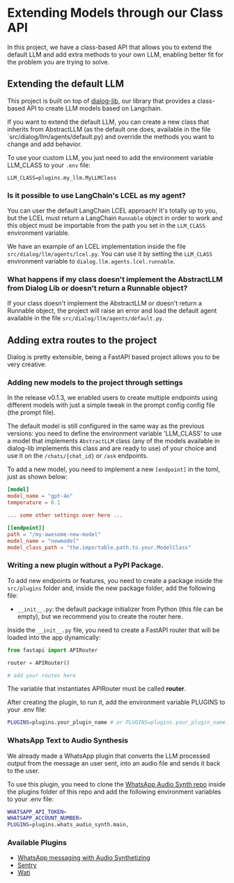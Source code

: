 # Extending Models through our Class API

In this project, we have a class-based API that allows you to extend the default LLM and add extra methods to your own LLM, enabling better fit for the problem you are trying to solve.

## Extending the default LLM

This project is built on top of [dialog-lib](https://github.com/talkdai/dialog-lib), our library that provides a class-based API to create LLM models based on Langchain.

If you want to extend the default LLM, you can create a new class that inherits from AbstractLLM (as the default one does, available in the file `src/dialog/llm/agents/default.py) and override the methods you want to change and add behavior.

To use your custom LLM, you just need to add the environment variable LLM_CLASS to your `.env` file:

```
LLM_CLASS=plugins.my_llm.MyLLMClass
```

### Is it possible to use LangChain's LCEL as my agent?

You can user the default LangChain LCEL approach! It's totally up to you, but the LCEL must return a LangChain `Runnable` object in order to work and this object must be importable from the path you set in the `LLM_CLASS` environment variable.

We have an example of an LCEL implementation inside the file `src/dialog/llm/agents/lcel.py`. You can use it by setting the `LLM_CLASS` environment variable to `dialog.llm.agents.lcel.runnable`.

### What happens if my class doesn't implement the AbstractLLM from Dialog Lib or doesn't return a Runnable object?

If your class doesn't implement the AbstractLLM or doesn't return a Runnable object, the project will raise an error and load the default agent available in the file `src/dialog/llm/agents/default.py`.

## Adding extra routes to the project

Dialog is pretty extensible, being a FastAPI based project allows you to be very creative.

### Adding new models to the project through settings

In the release v0.1.3, we enabled users to create multiple endpoints using different models with just a simple tweak in the prompt config config file (the prompt file).

The default model is still configured in the same way as the previous versions: you need to define the environment variable 'LLM_CLASS' to use a model that implements `AbstractLLM` class (any of the models available in dialog-lib implements this class and are ready to use) of your choice and use it on the `/chats/{chat_id}` or `/ask` endpoints.

To add a new model, you need to implement a new `[endpoint]` in the toml, just as shown below:

```toml
[model]
model_name = "gpt-4o"
temperature = 0.1

... some other settings over here ...

[[endpoint]]
path = "/my-awesome-new-model"
model_name = "newmodel"
model_class_path = "the.importable.path.to.your.ModelClass"
```

### Writing a new plugin without a PyPI Package.

To add new endpoints or features, you need to create a package inside the `src/plugins` folder and, inside the new package folder, add the following file:

- `__init__.py`: the default package initializer from Python (this file can be empty), but we recommend you to create the router here.

Inside the `__init__.py` file, you need to create a FastAPI router that will be loaded into the app dynamically:

```python
from fastapi import APIRouter

router = APIRouter()

# add your routes here
```

The variable that instantiates APIRouter must be called **router**.

After creating the plugin, to run it, add the environment variable PLUGINS to your .env file:

```bash
PLUGINS=plugins.your_plugin_name # or PLUGINS=plugins.your_plugin_name.file_name if there is another file to be used as entrypoint
```

### WhatsApp Text to Audio Synthesis

We already made a WhatsApp plugin that converts the LLM processed output from the message an user sent, into an audio file and sends it back to the user.

To use this plugin, you need to clone the [WhatsApp Audio Synth repo](https://github.com/talkdai/whats_audio_synth) inside the plugins folder of this repo and add the following environment variables to your .env file:

```bash
WHATSAPP_API_TOKEN=
WHATSAPP_ACCOUNT_NUMBER=
PLUGINS=plugins.whats_audio_synth.main,
```

### Available Plugins

 - [WhatsApp messaging with Audio Synthetizing](https://github.com/talkdai/dialog-whatsapp)
 - [Sentry](https://github.com/walison17/dialog-sentry/)
 - [Wati](https://github.com/talkdai/dialog-wati)
